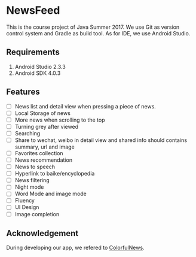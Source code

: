 # NewsFeed

This is the course project of Java Summer 2017. We use Git as version control system and Gradle as build tool.
As for IDE, we use Android Studio.

## Requirements

1. Android Studio 2.3.3
2. Android SDK 4.0.3

## Features

- [ ] News list and detail view when pressing a piece of news.
- [ ] Local Storage of news
- [ ] More news when scrolling to the top
- [ ] Turning grey after viewed
- [ ] Searching
- [ ] Share to wechat, weibo in detail view and shared info should contains summary, url and image
- [ ] Favorites collection
- [ ] News recommendation
- [ ] News to speech
- [ ] Hyperlink to baike/encyclopedia
- [ ] News filtering
- [ ] Night mode
- [ ] Word Mode and image mode
- [ ] Fluency
- [ ] UI Design
- [ ] Image completion

## Acknowledgement
During developing our app, we refered to [ColorfulNews](https://github.com/kaku2015/ColorfulNews).
